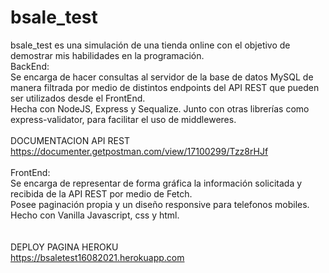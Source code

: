 # bsale_test

bsale_test es una simulación de una tienda online con el objetivo de demostrar mis habilidades en la programación.<br/>
BackEnd:<br/>
Se encarga de hacer consultas al servidor de la base de datos MySQL de manera filtrada por medio de distintos endpoints del API REST que pueden ser utilizados desde el FrontEnd.<br/>
Hecha con NodeJS, Express y Sequalize. Junto con otras librerías como express-validator, para facilitar el uso de middleweres.<br/>
<br/>
DOCUMENTACION API REST<br/>
https://documenter.getpostman.com/view/17100299/Tzz8rHJf<br/>
<br/>
FrontEnd:<br/>
Se encarga de representar de forma gráfica la información solicitada y recibida de la API REST por medio de Fetch. <br/>
Posee paginación propia y un diseño responsive para telefonos mobiles.<br/>
Hecho con Vanilla Javascript, css y html.<br/>
<br/>
<br/>
DEPLOY PAGINA HEROKU<br/>
https://bsaletest16082021.herokuapp.com
